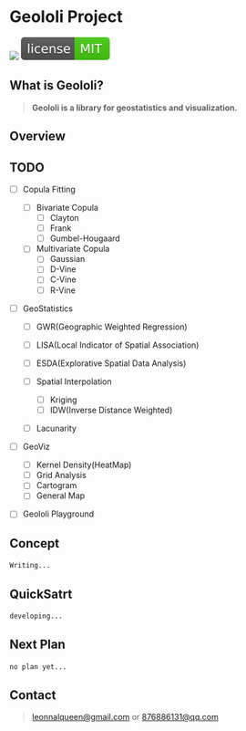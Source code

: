 # Geololi Project

![](https://img.shields.io/badge/status-developing-blue) ![](README.assets/license-MIT-brightgreen.svg)

## What is Geololi?
> **Geololi is a library for geostatistics and visualization.**

## Overview


## TODO

- [ ] Copula Fitting

  - [ ] Bivariate Copula
    - [ ] Clayton
    - [ ] Frank
    - [ ] Gumbel-Hougaard
  - [ ] Multivariate Copula
    - [ ] Gaussian
    - [ ] D-Vine
    - [ ] C-Vine
    - [ ] R-Vine

- [ ] GeoStatistics

  - [ ] GWR(Geographic Weighted Regression)

  - [ ] LISA(Local Indicator of Spatial Association)
  - [ ] ESDA(Explorative Spatial Data Analysis)
  - [ ] Spatial Interpolation
    - [ ] Kriging
    - [ ] IDW(Inverse Distance Weighted)
  - [ ] Lacunarity

- [ ] GeoViz

  - [ ] Kernel Density(HeatMap)
  - [ ] Grid Analysis
  - [ ] Cartogram
  - [ ] General Map

- [ ] Geololi Playground

## Concept
```python
Writing...
```

## QuickSatrt

```python
developing...
```

## Next Plan
```python
no plan yet...
```

## Contact
> leonnalqueen@gmail.com or 876886131@qq.com